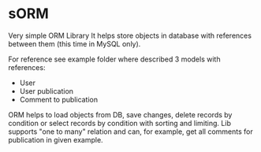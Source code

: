 # sORM
Very simple ORM Library
It helps store objects in database with references between them (this time in MySQL only). 

For reference see example folder where described 3 models with references:
- User
- User publication
- Comment to publication

ORM helps to load objects from DB, save changes, delete records by condition or select records by condition with sorting and limiting.
Lib supports "one to many" relation and can, for example, get all comments for publication in given example.
